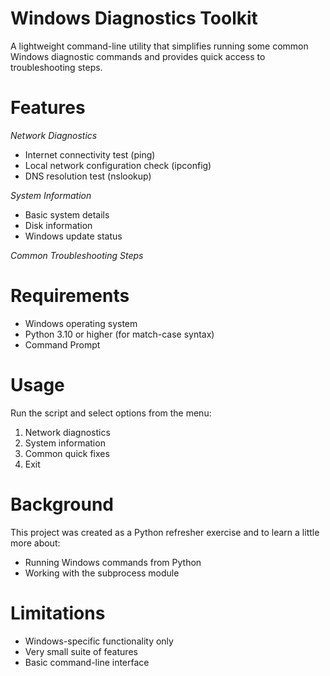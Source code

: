 # Windows Diagnostics Toolkit
A lightweight command-line utility that simplifies running some common Windows diagnostic commands and provides quick access to troubleshooting steps.

# Features
*Network Diagnostics*
  - Internet connectivity test (ping)
  - Local network configuration check (ipconfig)
  - DNS resolution test (nslookup)

*System Information*
  - Basic system details
  - Disk information
  - Windows update status

*Common Troubleshooting Steps*

# Requirements
- Windows operating system
- Python 3.10 or higher (for match-case syntax)
- Command Prompt

# Usage
Run the script and select options from the menu:
1. Network diagnostics
2. System information
3. Common quick fixes
4. Exit

# Background
This project was created as a Python refresher exercise and to learn a little more about:
- Running Windows commands from Python
- Working with the subprocess module

# Limitations
- Windows-specific functionality only
- Very small suite of features
- Basic command-line interface
